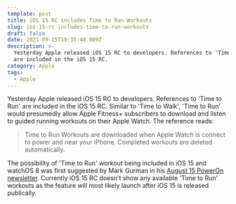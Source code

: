 ```yaml
---
template: post
title: iOS 15 RC includes Time to Run Workouts
slug: ios-15-rc-includes-time-to-run-workouts
draft: false
date: 2021-09-15T19:35:48.089Z
description: >-
  Yesterday Apple released iOS 15 RC to developers. References to 'Time to Run'
  are included in the iOS 15 RC.
category: Apple
tags:
  - Apple
---
```

Yesterday Apple released iOS 15 RC to developers. References to 'Time to Run' are included in the iOS 15 RC. Similar to 'Time to Walk', 'Time to Run' would presumedly allow Apple Fitness+ subscribers to download and listen to guided running workouts on their Apple Watch. The reference reads:

> Time to Run Workouts are downloaded when Apple Watch is connect to power and near your iPhone. Completed workouts are deleted automatically.

The possibility of 'Time to Run' workout being included in iOS 15 and watchOS 8 was first suggested by Mark Gurman in his [August 15 PowerOn newsletter](https://www.bloomberg.com/news/newsletters/2021-08-15/what-s-new-about-the-next-apple-aapl-iphone-airpods-and-macs-ksdike4t). Currently iOS 15 RC doesn't show any available 'Time to Run' workouts as the feature will most likely launch after iOS 15 is released publically.
